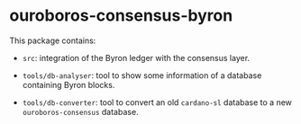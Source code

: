 # ouroboros-consensus-byron

This package contains:

* `src`: integration of the Byron ledger with the consensus layer.

* `tools/db-analyser`: tool to show some information of a database containing
  Byron blocks.

* `tools/db-converter`: tool to convert an old `cardano-sl` database to a new
  `ouroboros-consensus` database.
